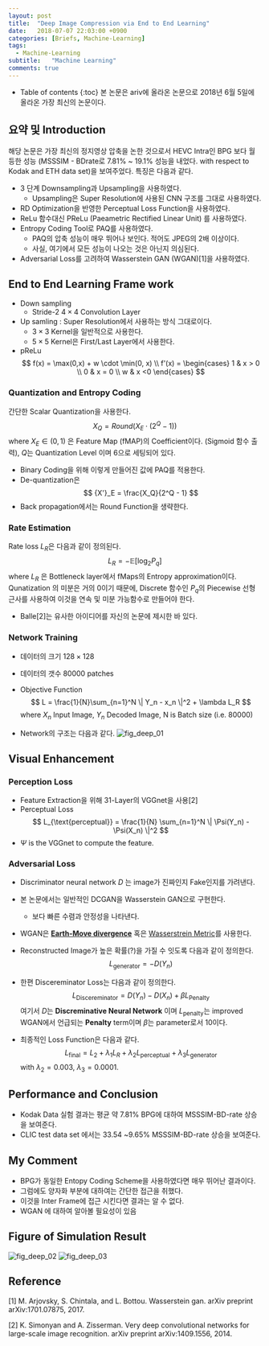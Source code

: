```yaml
---
layout: post
title:  "Deep Image Compression via End to End Learning"
date:   2018-07-07 22:03:00 +0900
categories: [Briefs, Machine-Learning]
tags:
  - Machine-Learning
subtitle:   "Machine Learning"  
comments: true
---
```


* Table of contents
{:toc}
본 논문은 ariv에 올라온 논문으로 2018년 6월 5일에 올라온 가장 최신의 논문이다. 

## 요약 및 Introduction

해당 논문은 가장 최신의 정지영상 압축을 논한 것으로서 HEVC Intra인 BPG 보다 월등한 성능 (MSSSIM - BDrate로 7.81% ~ 19.1% 성능을 내었다.  with respect to  Kodak and ETH data set)을 보여주었다. 특징은 다음과 같다.

- 3 단계 Downsampling과 Upsampling을 사용하였다.
	- Upsampling은 Super Resolution에 사용된 CNN 구조를 그대로 사용하였다.
- RD Optimization을 반영한 Perceptual Loss Function을 사용하였다.
- ReLu 함수대신 PReLu (Paeametric Rectified Linear Unit) 를 사용하였다. 
- Entropy Coding Tool로 PAQ를 사용하였다.
	- PAQ의 압축 성능이 매우 뛰어나 보인다. 적어도 JPEG의 2배 이상이다.
	- 사실, 여기에서 모든 성능이 나오는 것은 아닌지 의심된다. 
- Adversarial Loss를 고려하여 Wasserstein GAN (WGAN)[1]을 사용하였다. 

## End to End Learning Frame work
- Down sampling
	- Stride-2  $4 \times 4$ Convolution Layer
- Up samling : Super Resolution에서 사용하는 방식 그대로이다.   
	- $3 \times 3$ Kernel을 일반적으로 사용한다.
	- $5 \times 5$ Kernel은 First/Last Layer에서 사용한다.
- pReLu 
$$
f(x) = \max(0,x) + w \cdot \min(0, x) \\
f'(x) = 
\begin{cases}
1 & x > 0 \\
0 & x = 0 \\
w & x <0
\end{cases}
$$

### Quantization and Entropy Coding
간단한 Scalar Quantization을 사용한다. 
$$
X_Q = Round\left( X_E \cdot (2^Q - 1) \right)
$$
where $X_E \in (0,1)$ 은 Feature Map (fMAP)의 Coefficient이다. (Sigmoid 함수 출력), $Q$는 Quantization Level 이며 6으로 세팅되어 있다. 
- Binary Coding을 위해 이렇게 만들어진 값에 PAQ를 적용한다.
- De-quantization은 
$$
{X'}_E = \frac{X_Q}{2^Q - 1}
$$
- Back propagation에서는 Round Function을 생략한다.

### Rate Estimation 
Rate loss $L_R$은 다음과 같이 정의된다.
$$
L_R = - \mathbb{E}[\log_2 P_q]
$$
where $L_R$ 은 Bottleneck layer에서 fMaps의 Entropy approximation이다. 
Qunatization 의 미분은 거의 0이기 때문에, Discrete 함수인 $P_q$의 Piecewise 선형근사를 사용하여 이것을 연속 및 미분 가능함수로 만들어야 한다. 
- Balle[2]는 유사한 아이디어를 자신의 논문에 제시한 바 있다.

### Network Training
- 데이터의 크기 $128 \times 128$ 
- 데이터의 갯수 80000 patches
- Objective Function 
$$
L = \frac{1}{N}\sum_{n=1}^N \| Y_n - x_n \|^2 + \lambda L_R
$$
where $X_n$ Input Image, $Y_n$ Decoded Image, N is Batch size (i.e. 80000)

- Network의 구조는 다음과 같다. 
![fig_deep_01](http://jnwhome.iptime.org//img/research/2018/videoai/2018-07-06-brief-fig_deep_01.png)

## Visual Enhancement
### Perception Loss
- Feature Extraction을 위해 31-Layer의 VGGnet을 사용[2] 
- Perceptual Loss
$$
L_{\text{perceptual}} = \frac{1}{N} \sum_{n=1}^N \| \Psi(Y_n) - \Psi(X_n) \|^2
$$
- $\Psi$ is the VGGnet to compute the feature.

### Adversarial Loss
- Discriminator neural network $D$ 는 image가 진짜인지 Fake인지를 가려낸다.
- 본 논문에서는 일반적인 DCGAN을 Wasserstein GAN으로 구현한다. 
  - 보다 빠른 수렴과 안정성을 나타낸다. 
- WGAN은 [**Earth-Move divergence**](https://en.wikipedia.org/wiki/Earth_mover%27s_distance)  혹은 [Wasserstrein Metric](https://en.wikipedia.org/wiki/Wasserstein_metric)를 사용한다.
- Reconstructed Image가 높은 확률(?)을 가질 수 잇도록 다음과 같이 정의한다.
$$
L_{\text{generator}} = -D(Y_n)
$$
- 한편 Discereminator Loss는 다음과 같이 정의한다.
$$
L_{\text{Discereminator}} = D(Y_n) - D(X_n) + \beta L_{\text{Penalty}}
$$
여기서 $D$는 **Discreminative Neural Network** 이며 $L_{\text{penalty}}$는 improved WGAN에서 언급되는 **Penalty** term이며 $\beta$는 parameter로서 10이다.

- 최종적인 Loss Function은 다음과 같다.
$$
L_{\text{final}} = L_2 + \lambda_1 L_R + \lambda_2 L_{\text{perceptual}} + \lambda_3 L_{\text{generator}}
$$
with $\lambda_2 = 0.003$, $\lambda_3 = 0.0001$. 

## Performance and Conclusion
- Kodak Data 실험 결과는 평균 약 7.81% BPG에 대하여 MSSSIM-BD-rate 상승을 보여준다.
- CLIC test data set 에서는 33.54 ~9.65% MSSSIM-BD-rate 상승을 보여준다.

## My Comment 
- BPG가 동일한 Entopy Coding Scheme을 사용하였다면 매우 뛰어난 결과이다.
- 그럼에도 양자화 부분에 대하여는 간단한 접근을 취했다.
- 이것을 Inter Frame에 접근 시킨다면 결과는 알 수 없다.
- WGAN 에 대하여 알아볼 필요성이 있음

## Figure of Simulation Result
![fig_deep_02](http://jnwhome.iptime.org//img/research/2018/videoai/2018-07-06-brief-fig_deep_02.png)
![fig_deep_03](http://jnwhome.iptime.org//img/research/2018/videoai/2018-07-06-brief-fig_deep_03.png)



##  Reference
[1] M. Arjovsky, S. Chintala, and L. Bottou. Wasserstein gan. arXiv preprint arXiv:1701.07875, 2017.

[2] K. Simonyan and A. Zisserman. Very deep convolutional networks for large-scale image recognition. arXiv preprint arXiv:1409.1556, 2014.